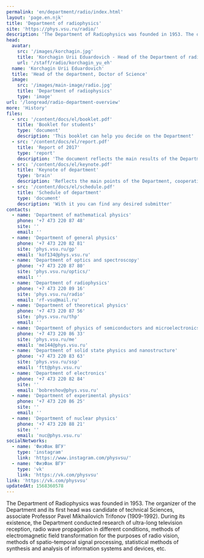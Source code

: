 ```yaml
---
permalink: 'en/department/radio/index.html'
layout: 'page.en.njk'
title: 'Department of radiophysics'
site: 'https://phys.vsu.ru/radio/'
description: 'The Department of Radiophysics was founded in 1953. The organizer of the Department and its first head was candidate of technical Sciences, associate Professor Pavel Mikhailovich Trifonov (1909-1992). During its existence, the Department conducted research of ultra-long television reception, radio wave propagation in different conditions, methods of electromagnetic field transformation for the purposes of radio vision, methods of spatio-temporal signal processing, statistical methods of synthesis and analysis of information systems and devices, etc.'
head:
  avatar:
    src: '/images/korchagin.jpg'
    title: 'Korchagin Urii Eduardovich - Head of the Department of radiophysics'
    url: '/staff/radio/korchagin_yu_eh'
  name: 'Korchagin Urii Eduardovich'
  title: 'Head of the department, Doctor of Science'
  image:
    src: '/images/main-image/radio.jpg'
    title: 'Department of radiophysics'
    type: 'image'
url: '/longread/radio-department-overview'
more: 'History'
files:
  - src: '/content/docs/el/booklet.pdf'
    title: 'Booklet for students'
    type: 'document'
    description: 'This booklet can help you decide on the Department'
  - src: '/content/docs/el/report.pdf'
    title: 'Report of 2017'
    type: 'report'
    description: 'The document reflects the main results of the Department'
  - src: '/content/docs/el/keynote.pdf'
    title: 'Keynote of department'
    type: 'brain'
    description: 'Reflects the main points of the Department, cooperation and scientific achievements'
  - src: '/content/docs/el/schedule.pdf'
    title: 'Schedule of department'
    type: 'document'
    description: 'With it you can find any desired submitter'
contacts:
  - name: 'Department of mathematical physics'
    phone: '+7 473 220 87 48'
    site: ''
    email: ''
  - name: 'Department of general physics'
    phone: '+7 473 220 82 81'
    site: 'phys.vsu.ru/gp'
    email: 'kof134@phys.vsu.ru'
  - name: 'Department of optics and spectroscopy'
    phone: '+7 473 220 87 80'
    site: 'phys.vsu.ru/optics/'
    email: ''
  - name: 'Department of radiophysics'
    phone: '+7 473 220 89 16'
    site: 'phys.vsu.ru/radio'
    email: 'rf-vsu@mail.ru'
  - name: 'Department of theoretical physics'
    phone: '+7 473 220 87 56'
    site: 'phys.vsu.ru/thp'
    email: ''
  - name: 'Department of physics of semiconductors and microelectronics'
    phone: '+7 473 220 86 33'
    site: 'phys.vsu.ru/me'
    email: 'me144@phys.vsu.ru'
  - name: 'Department of solid state physics and nanostructure'
    phone: '+7 473 220 83 63'
    site: 'phys.vsu.ru/ssp'
    email: 'ftt@phys.vsu.ru'
  - name: 'Department of electronics'
    phone: '+7 473 220 82 84'
    site: ''
    email: 'bobreshov@phys.vsu.ru'
  - name: 'Department of experimental physics'
    phone: '+7 473 220 86 25'
    site: ''
    email: ''
  - name: 'Department of nuclear physics'
    phone: '+7 473 220 88 21'
    site: ''
    email: 'nuc@phys.vsu.ru'
socialNetworks:
  - name: 'ФизФак ВГУ'
    type: 'instagram'
    link: 'https://www.instagram.com/physvsu/'
  - name: 'ФизФак ВГУ'
    type: 'vk'
    link: 'https://vk.com/physvsu'
link: 'https://vk.com/physvsu'
updatedAt: 1568360578
---
```

The Department of Radiophysics was founded in 1953. The organizer of the Department and its first head was candidate of technical Sciences, associate Professor Pavel Mikhailovich Trifonov (1909-1992). During its existence, the Department conducted research of ultra-long television reception, radio wave propagation in different conditions, methods of electromagnetic field transformation for the purposes of radio vision, methods of spatio-temporal signal processing, statistical methods of synthesis and analysis of information systems and devices, etc.
